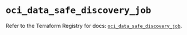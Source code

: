 # `oci_data_safe_discovery_job`

Refer to the Terraform Registry for docs: [`oci_data_safe_discovery_job`](https://registry.terraform.io/providers/oracle/oci/6.18.0/docs/resources/data_safe_discovery_job).

